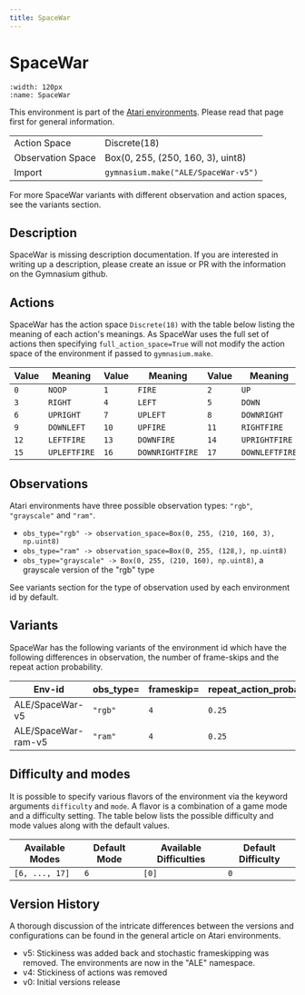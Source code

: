 ```yaml
---
title: SpaceWar
---
```


# SpaceWar

```{figure} ../../_static/videos/atari/space_war.gif
:width: 120px
:name: SpaceWar
```

This environment is part of the <a href='..'>Atari environments</a>. Please read that page first for general information.

|   |   |
|---|---|
| Action Space | Discrete(18) |
| Observation Space | Box(0, 255, (250, 160, 3), uint8) |
| Import | `gymnasium.make("ALE/SpaceWar-v5")` |

For more SpaceWar variants with different observation and action spaces, see the variants section.

## Description

SpaceWar is missing description documentation. If you are interested in writing up a description, please create an issue or PR with the information on the Gymnasium github.

## Actions

SpaceWar has the action space `Discrete(18)` with the table below listing the meaning of each action's meanings.
As SpaceWar uses the full set of actions then specifying `full_action_space=True` will not modify the action space of the environment if passed to `gymnasium.make`.

| Value   | Meaning      | Value   | Meaning         | Value   | Meaning        |
|---------|--------------|---------|-----------------|---------|----------------|
| `0`     | `NOOP`       | `1`     | `FIRE`          | `2`     | `UP`           |
| `3`     | `RIGHT`      | `4`     | `LEFT`          | `5`     | `DOWN`         |
| `6`     | `UPRIGHT`    | `7`     | `UPLEFT`        | `8`     | `DOWNRIGHT`    |
| `9`     | `DOWNLEFT`   | `10`    | `UPFIRE`        | `11`    | `RIGHTFIRE`    |
| `12`    | `LEFTFIRE`   | `13`    | `DOWNFIRE`      | `14`    | `UPRIGHTFIRE`  |
| `15`    | `UPLEFTFIRE` | `16`    | `DOWNRIGHTFIRE` | `17`    | `DOWNLEFTFIRE` |

## Observations

Atari environments have three possible observation types: `"rgb"`, `"grayscale"` and `"ram"`.

- `obs_type="rgb" -> observation_space=Box(0, 255, (210, 160, 3), np.uint8)`
- `obs_type="ram" -> observation_space=Box(0, 255, (128,), np.uint8)`
- `obs_type="grayscale" -> Box(0, 255, (210, 160), np.uint8)`, a grayscale version of the "rgb" type

See variants section for the type of observation used by each environment id by default.


## Variants

SpaceWar has the following variants of the environment id which have the following differences in observation,
the number of frame-skips and the repeat action probability.

| Env-id              | obs_type=   | frameskip=   | repeat_action_probability=   |
|---------------------|-------------|--------------|------------------------------|
| ALE/SpaceWar-v5     | `"rgb"`     | `4`          | `0.25`                       |
| ALE/SpaceWar-ram-v5 | `"ram"`     | `4`          | `0.25`                       |

## Difficulty and modes

It is possible to specify various flavors of the environment via the keyword arguments `difficulty` and `mode`.
A flavor is a combination of a game mode and a difficulty setting. The table below lists the possible difficulty and mode values
along with the default values.

| Available Modes   | Default Mode   | Available Difficulties   | Default Difficulty   |
|-------------------|----------------|--------------------------|----------------------|
| `[6, ..., 17]`    | `6`            | `[0]`                    | `0`                  |

## Version History

A thorough discussion of the intricate differences between the versions and configurations can be found in the general article on Atari environments.

* v5: Stickiness was added back and stochastic frameskipping was removed. The environments are now in the "ALE" namespace.
* v4: Stickiness of actions was removed
* v0: Initial versions release
